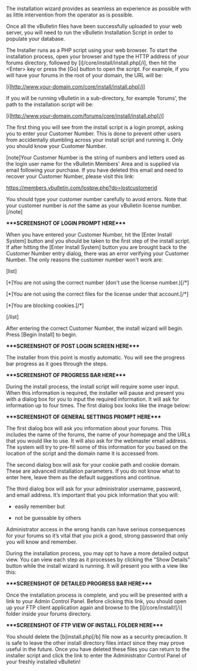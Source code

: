 The installation wizard provides as seamless an experience as possible
with as little intervention from the operator as is possible.

Once all the vBulletin files have been successfully uploaded to your web
server, you will need to run the vBulletin Installation Script in order
to populate your database.

The Installer runs as a PHP script using your web browser. To start the
installation process, open your browser and type the HTTP address of
your forums directory, followed by [i]/core/install/install.php[/i],
then hit the \<Enter\> key or press the [Go] button to open the script.
For example, if you will have your forums in the root of your domain,
the URL will be:

[i]http://www.your-domain.com/core/install/install.php[/i]

If you will be running vBulletin in a sub-directory, for example
‘forums’, the path to the installation script will be:

[i]http://www.your-domain.com/forums/core/install/install.php[/i]

The first thing you will see from the install script is a login prompt,
asking you to enter your Customer Number. This is done to prevent other
users from accidentally stumbling across your install script and running
it. Only you should know your Customer Number.

[note]Your Customer Number is the string of numbers and letters used as
the login user name for the vBulletin Members' Area and is supplied via
email following your purchase. If you have deleted this email and need
to recover your Customer Number, please visit this link:

https://members.vbulletin.com/lostpw.php?do=lostcustomerid

You should type your customer number carefully to avoid errors. Note
that your customer number is *not* the same as your vBulletin license
number.[/note]

**\*\*\*SCREENSHOT OF LOGIN PROMPT HERE\*\*\***

When you have entered your Customer Number, hit the [Enter Install
System] button and you should be taken to the first step of the install
script. If after hitting the [Enter Install System] button you are
brought back to the Customer Number entry dialog, there was an error
verifying your Customer Number. The only reasons the customer number
won't work are:

[list]

[\*]You are not using the correct number (don't use the license
number.)[/\*]

[\*]You are not using the correct files for the license under that
account.[/\*]

[\*]You are blocking cookies.[/\*]

[/list]

After entering the correct Customer Number, the install wizard will
begin. Press [Begin Install] to begin.

**\*\*\*SCREENSHOT OF POST LOGIN SCREEN HERE\*\*\***

The installer from this point is mostly automatic. You will see the
progress bar progress as it goes through the steps.

**\*\*\*SCREENSHOT OF PROGRESS BAR HERE\*\*\***

During the install process, the install script will require some user
input. When this information is required, the installer will pause and
present you with a dialog box for you to input the required information.
It will ask for information up to four times. The first dialog box looks
like the image below:

**\*\*\*SCREENSHOT OF GENERAL SETTINGS PROMPT HERE\*\*\***

The first dialog box will ask you information about your forums. This
includes the name of the forums, the name of your homepage and the URLs
that you would like to use. It will also ask for the webmaster email
address. The system will try to pre-fill some of this information for
you based on the location of the script and the domain name it is
accessed from.

The second dialog box will ask for your cookie path and cookie domain.
These are advanced installation parameters. If you do not know what to
enter here, leave them as the default suggestions and continue.

The third dialog box will ask for your administrator username, password,
and email address. It’s important that you pick information that you
will:

- easily remember but

- not be guessable by others

Administrator access in the wrong hands can have serious consequences
for your forums so it’s vital that you pick a good, strong password that
only you will know and remember.

During the installation process, you may opt to have a more detailed
output view. You can view each step as it processes by clicking the
"Show Details" button while the install wizard is running. It will
present you with a view like this:

**\*\*\*SCREENSHOT OF DETAILED PROGRESS BAR HERE\*\*\***

Once the installation process is complete, and you will be presented
with a link to your Admin Control Panel. Before clicking this link, you
should open up your FTP client application again and browse to the
[i]/core/install/[/i] folder inside your forums directory.

**\*\*\*SCREENSHOT OF FTP VIEW OF INSTALL FOLDER HERE\*\*\***

You should delete the [b]install.php[/b] file now as a security
precaution. It is safe to leave the other install directory files intact
since they may prove useful in the future. Once you have deleted these
files you can return to the installer script and click the link to enter
the Administrator Control Panel of your freshly installed vBulletin!
